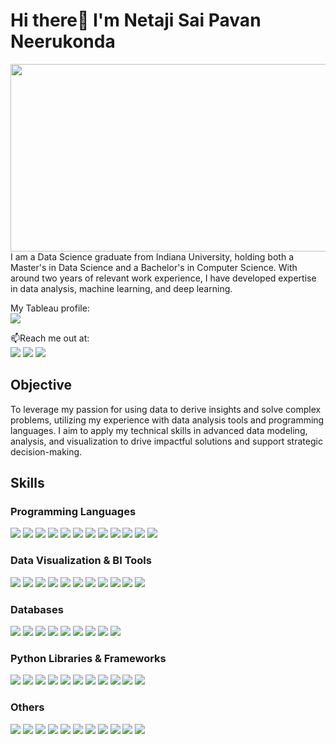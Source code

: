 
# Hi there👋 I'm Netaji Sai Pavan Neerukonda

<img src= "https://www.freecodecamp.org/news/content/images/2024/01/data-analyst-article.png" width="600" height="300"/>
I am a Data Science graduate from Indiana University, holding both a Master's in Data Science and a Bachelor's in Computer Science. With around two years of relevant work experience, I have developed expertise in data analysis, machine learning, and deep learning. 

My Tableau profile: <br>
<a href="https://public.tableau.com/app/profile/netaji.sai.pavan.neerukonda1505/vizzes/"><img src= "https://img.shields.io/badge/-Tableau-E97627?&style=for-the-badge&logo=Tableau&logoColor=white" /></a>

📫Reach me out at: <br>
<a href="https://www.linkedin.com/in/pavannns/"><img src="https://img.shields.io/badge/-LinkedIn-0072b1?&style=for-the-badge&logo=linkedin&logoColor=white" /></a>
<a href="mailto:nnspavan@gmail.com"><img src= "https://img.shields.io/badge/-Gmail-D14836?&style=for-the-badge&logo=Gmail&logoColor=white" /></a> 
<a href="mailto:neneer@iu.edu"><img src= "https://img.shields.io/badge/-Outlook-0078D4?&style=for-the-badge&logo=Microsoft%20Outlook&logoColor=white" /></a>


## Objective


To leverage my passion for using data to derive insights and solve complex problems, utilizing my experience with data analysis tools and programming languages. I aim to apply my technical skills in advanced data modeling, analysis, and visualization to drive impactful solutions and support strategic decision-making.

## Skills

### Programming Languages
<div>
  <img src="https://img.shields.io/badge/-Python-3776AB?&style=for-the-badge&logo=Python&logoColor=white" />
  <img src="https://img.shields.io/badge/-SQL-00000F?&style=for-the-badge&logo=MySQL&logoColor=white" />
  <img src="https://img.shields.io/badge/-R-276DC3?&style=for-the-badge&logo=R&logoColor=white" />
  <img src="https://img.shields.io/badge/-SAS-003D79?&style=for-the-badge&logo=SAS&logoColor=white" />
  <img src="https://img.shields.io/badge/-NoSQL-4DB33D?&style=for-the-badge&logo=NoSQL&logoColor=white" />
  <img src="https://img.shields.io/badge/-Java-007396?&style=for-the-badge&logo=Java&logoColor=white" />
  <img src="https://img.shields.io/badge/-PL/SQL-F80000?&style=for-the-badge&logo=Oracle&logoColor=white" />
  <img src="https://img.shields.io/badge/-C-A8B9CC?&style=for-the-badge&logo=C&logoColor=white" />
  <img src="https://img.shields.io/badge/-C++-00599C?&style=for-the-badge&logo=C++&logoColor=white" />
  <img src="https://img.shields.io/badge/-Scala-DC322F?&style=for-the-badge&logo=Scala&logoColor=white" />
  <img src="https://img.shields.io/badge/-HTML-E34F26?&style=for-the-badge&logo=HTML5&logoColor=white" />
  <img src="https://img.shields.io/badge/-CSS-1572B6?&style=for-the-badge&logo=CSS3&logoColor=white" />
</div>

### Data Visualization & BI Tools
<div>
  <img src= "https://img.shields.io/badge/-Tableau-E97627?&style=for-the-badge&logo=Tableau&logoColor=white" />
  <img src= "https://img.shields.io/badge/-Power%20BI-F2C811?&style=for-the-badge&logo=Power%20BI&logoColor=black" />
  <img src= "https://img.shields.io/badge/-Excel-217346?&style=for-the-badge&logo=Microsoft%20Excel&logoColor=white" />
  <img src= "https://img.shields.io/badge/-Informatica-FF4C00?&style=for-the-badge&logo=Informatica&logoColor=white" />
  <img src= "https://img.shields.io/badge/-Looker-4285F4?&style=for-the-badge&logo=Looker&logoColor=white" />
  <img src= "https://img.shields.io/badge/-Qlik-7AB800?&style=for-the-badge&logo=Qlik&logoColor=white" />
  <img src= "https://img.shields.io/badge/-Seaborn-4C78A8?&style=for-the-badge&logo=Seaborn&logoColor=white" />
  <img src= "https://img.shields.io/badge/-Matplotlib-11557C?&style=for-the-badge&logo=Matplotlib&logoColor=white" />
  <img src= "https://img.shields.io/badge/-Plotly-3F4F75?&style=for-the-badge&logo=Plotly&logoColor=white" />
  <img src= "https://img.shields.io/badge/-Bokeh-F67A20?&style=for-the-badge&logo=Bokeh&logoColor=white" />
  <img src= "https://img.shields.io/badge/-ggplot2-1F77B4?&style=for-the-badge&logo=ggplot2&logoColor=white" />
</div>

### Databases
<div>
  <img src= "https://img.shields.io/badge/-PostgreSQL-4169E1?&style=for-the-badge&logo=PostgreSQL&logoColor=white" />
  <img src= "https://img.shields.io/badge/-MySQL-4479A1?&style=for-the-badge&logo=MySQL&logoColor=white" />
  <img src= "https://img.shields.io/badge/-Microsoft%20SQL%20Server-CC2927?&style=for-the-badge&logo=Microsoft%20SQL%20Server&logoColor=white" />
  <img src= "https://img.shields.io/badge/-Oracle-F80000?&style=for-the-badge&logo=Oracle&logoColor=white" />
  <img src= "https://img.shields.io/badge/-Snowflake-29B5E8?&style=for-the-badge&logo=Snowflake&logoColor=white" />
  <img src= "https://img.shields.io/badge/-Amazon%20Redshift-8C4FFF?&style=for-the-badge&logo=Amazon%20Redshift&logoColor=white" />
  <img src= "https://img.shields.io/badge/-Databricks-FF3621?&style=for-the-badge&logo=Databricks&logoColor=white" />
  <img src= "https://img.shields.io/badge/-MongoDB-47A248?&style=for-the-badge&logo=MongoDB&logoColor=white" />
  <img src= "https://img.shields.io/badge/-Neo4j-008CC1?&style=for-the-badge&logo=Neo4j&logoColor=white" />
</div>

### Python Libraries & Frameworks
<div>
  <img src= "https://img.shields.io/badge/-NumPy-013243?&style=for-the-badge&logo=NumPy&logoColor=white" />
  <img src= "https://img.shields.io/badge/-Pandas-150458?&style=for-the-badge&logo=Pandas&logoColor=white" />
  <img src= "https://img.shields.io/badge/-Scikit%20learn-F7931E?&style=for-the-badge&logo=Scikit-learn&logoColor=white" />
  <img src= "https://img.shields.io/badge/-SciPy-8CAAE6?&style=for-the-badge&logo=SciPy&logoColor=white" />
  <img src= "(https://img.shields.io/badge/-Selenium-43B02A?&style=for-the-badge&logo=Selenium&logoColor=white" />
  <img src= "https://img.shields.io/badge/-PyTorch-EE4C2C?&style=for-the-badge&logo=PyTorch&logoColor=white" />
  <img src= "https://img.shields.io/badge/-TensorFlow-FF6F00?&style=for-the-badge&logo=TensorFlow&logoColor=white" />
  <img src= "https://img.shields.io/badge/-NLTK-2B5B84?&style=for-the-badge&logo=NLTK&logoColor=white" />
  <img src= "https://img.shields.io/badge/-BERT-FFDA44?&style=for-the-badge&logo=BERT&logoColor=black" />
  <img src= "https://img.shields.io/badge/-Flask-000000?&style=for-the-badge&logo=Flask&logoColor=white" />
  <img src= "https://img.shields.io/badge/-Boto3-43853D?&style=for-the-badge&logo=Amazon%20AWS&logoColor=white" />
</div>

### Others
<div>
  <img src= "https://img.shields.io/badge/-AWS%20Glue-232F3E?&style=for-the-badge&logo=Amazon%20AWS&logoColor=white" />
  <img src= "https://img.shields.io/badge/-Azure%20Data%20Factory-0078D4?&style=for-the-badge&logo=Microsoft%20Azure&logoColor=white" />
  <img src= "https://img.shields.io/badge/-dbt-FF694B?&style=for-the-badge&logo=dbt&logoColor=white" />
  <img src= "https://img.shields.io/badge/-Airflow-017CEE?&style=for-the-badge&logo=Apache%20Airflow&logoColor=white" />
  <img src= "https://img.shields.io/badge/-Spark-E25A1C?&style=for-the-badge&logo=Apache%20Spark&logoColor=white" />
  <img src= "https://img.shields.io/badge/-Docker-2496ED?&style=for-the-badge&logo=Docker&logoColor=white" />
  <img src= "https://img.shields.io/badge/-Kubernetes-326CE5?&style=for-the-badge&logo=Kubernetes&logoColor=white" />
  <img src= "https://img.shields.io/badge/-Web%20Scraping-FF6F00?&style=for-the-badge&logo=Web%20Scraping&logoColor=white" />
  <img src= "https://img.shields.io/badge/-Git-F05032?&style=for-the-badge&logo=Git&logoColor=white" />
  <img src= "https://img.shields.io/badge/-JIRA-0052CC?&style=for-the-badge&logo=JIRA&logoColor=white" />
  <img src= "https://img.shields.io/badge/-Agile%20methodology-FFB900?&style=for-the-badge&logo=Agile%20methodology&logoColor=white" />
</div>

<!--
**pavan-nns/pavan-nns** is a ✨ _special_ ✨ repository because its `README.md` (this file) appears on your GitHub profile.

Here are some ideas to get you started:

- 🔭 I’m currently working on ...
- 🌱 I’m currently learning ...
- 👯 I’m looking to collaborate on ...
- 🤔 I’m looking for help with ...
- 💬 Ask me about ...
- 📫 How to reach me: ...
- 😄 Pronouns: ...
- ⚡ Fun fact: ...



Connect with me:
### Endpoint
<div>
    <img src="https://img.shields.io/badge/-Microsoft_Defender_for_Endpoint-00A4EF?&style=for-the-badge&logo=Microsoft&logoColor=white" />
    <img src="https://img.shields.io/badge/-Velociraptor-4B275F?&style=for-the-badge&logo=Velociraptor&logoColor=white" />
</div>

### SIEM
<div>
    <img src="https://img.shields.io/badge/-Microsoft_Sentinel-0078D4?&style=for-the-badge&logo=Microsoft&logoColor=white" />
    <img src="https://img.shields.io/badge/-Splunk-000000?&style=for-the-badge&logo=Splunk&logoColor=white" />
    <img src="https://img.shields.io/badge/-Elastic-005571?&style=for-the-badge&logo=Elastic&logoColor=white" />
</div>

## Certifications
[Provide certifications that you have obtained. Use ChatGPT to help create the link - Remove this afterwards]]
<div>
<img src="https://img.shields.io/badge/-Security%2B-FF0000?&style=for-the-badge&logo=CompTIA&logoColor=white" />
<img src="https://img.shields.io/badge/-Network%2B-007ACC?&style=for-the-badge&logo=CompTIA&logoColor=white" />
<img src="https://img.shields.io/badge/-A%2B-4D4D4D?&style=for-the-badge&logo=CompTIA&logoColor=white" />
<img src="https://img.shields.io/badge/-CDSA-006400?&style=for-the-badge&logoColor=white" />
<img src="https://img.shields.io/badge/-CCD-000080?&style=for-the-badge&logoColor=white" />
</div>

## Projects
- Detection Lab
- SOC Automation Project
-->
